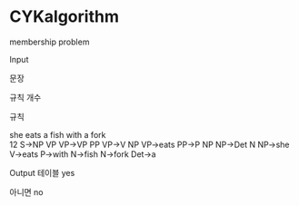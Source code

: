# CYKalgorithm
membership problem

Input  

문장

규칙 개수

규칙 


she eats a fish with a fork  
12
S->NP VP
VP->VP PP
VP->V NP
VP->eats
PP->P NP
NP->Det N
NP->she
V->eats
P->with
N->fish
N->fork
Det->a

Output
테이블
yes 

아니면 
no
